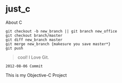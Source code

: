 just_c
======

About C

```
git checkout -b new_branch || git branch new_office
git checkout branch/master
git diff new_branch master
git merge new_branch {makesure you save master*}
git push
```

>cool! I Love Git.

`2012-08-06 Commit`


This is my Objective-C Project
